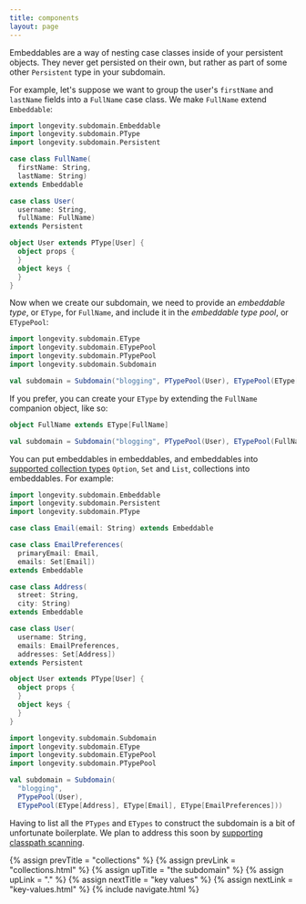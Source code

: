 ```yaml
---
title: components
layout: page
---
```


Embeddables are a way of nesting case classes inside of your
persistent objects. They never get persisted on their own, but rather
as part of some other `Persistent` type in your subdomain.

For example, let's suppose we want to group the user's `firstName` and
`lastName` fields into a `FullName` case class. We make `FullName`
extend `Embeddable`:

```scala
import longevity.subdomain.Embeddable
import longevity.subdomain.PType
import longevity.subdomain.Persistent

case class FullName(
  firstName: String,
  lastName: String)
extends Embeddable

case class User(
  username: String,
  fullName: FullName)
extends Persistent

object User extends PType[User] {
  object props {
  }
  object keys {
  }
}
```

Now when we create our subdomain, we need to provide an _embeddable
type_, or `EType`, for `FullName`, and include it in the _embeddable
type pool_, or `ETypePool`:

```scala
import longevity.subdomain.EType
import longevity.subdomain.ETypePool
import longevity.subdomain.PTypePool
import longevity.subdomain.Subdomain

val subdomain = Subdomain("blogging", PTypePool(User), ETypePool(EType[FullName]))
```

If you prefer, you can create your `EType` by extending the `FullName`
companion object, like so:

```scala
object FullName extends EType[FullName]

val subdomain = Subdomain("blogging", PTypePool(User), ETypePool(FullName))
```

You can put embeddables in embeddables, and embeddables into
[supported collection types](../collections.html) `Option`, `Set` and
`List`, collections into embeddables. For example:

```scala
import longevity.subdomain.Embeddable
import longevity.subdomain.Persistent
import longevity.subdomain.PType

case class Email(email: String) extends Embeddable

case class EmailPreferences(
  primaryEmail: Email,
  emails: Set[Email])
extends Embeddable

case class Address(
  street: String,
  city: String)
extends Embeddable

case class User(
  username: String,
  emails: EmailPreferences,
  addresses: Set[Address])
extends Persistent

object User extends PType[User] {
  object props {
  }
  object keys {
  }
}

import longevity.subdomain.Subdomain
import longevity.subdomain.EType
import longevity.subdomain.ETypePool
import longevity.subdomain.PTypePool

val subdomain = Subdomain(
  "blogging",
  PTypePool(User),
  ETypePool(EType[Address], EType[Email], EType[EmailPreferences]))
```

Having to list all the `PTypes` and `ETypes` to construct the
subdomain is a bit of unfortunate boilerplate. We plan to address this
soon by [supporting classpath
scanning](https://www.pivotaltracker.com/story/show/127406543).

{% assign prevTitle = "collections" %}
{% assign prevLink  = "collections.html" %}
{% assign upTitle   = "the subdomain" %}
{% assign upLink    = "." %}
{% assign nextTitle = "key values" %}
{% assign nextLink  = "key-values.html" %}
{% include navigate.html %}

